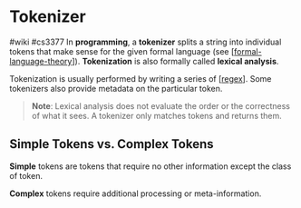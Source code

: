 # Tokenizer
#wiki #cs3377 
In **programming**, a **tokenizer** splits a string into individual tokens that make sense for the given formal language (see [[formal-language-theory]]). **Tokenization** is also formally called **lexical analysis**. 

Tokenization is usually performed by writing a series of [[regex]]. Some tokenizers also provide metadata on the particular token.

> **Note**: Lexical analysis does not evaluate the order or the correctness of what it sees. A tokenizer only matches tokens and returns them.

## Simple Tokens vs. Complex Tokens
**Simple** tokens are tokens that require no other information except the class of token.

**Complex** tokens require additional processing or meta-information.

[//begin]: # "Autogenerated link references for markdown compatibility"
[formal-language-theory]: formal-language-theory.md "Formal Languages Theory"
[regex]: regex.md "Regular Expression"
[//end]: # "Autogenerated link references"
